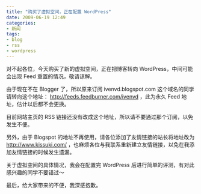 ```yaml
---
title: "购买了虚拟空间，正在配置 WordPress"
date: 2009-06-19 12:49
categories:
- 新闻
tags:
- blog
- rss
- wordpress
---
```


对不起各位，今天购买了新的虚拟空间，正在把博客转向
WordPress，中间可能会出现 Feed 重置的情况，敬请谅解。

由于现在不在 Blogger 了，所以原来订阅 ivenvd.blogspot.com
这个域名的同学请转向这个地址：
[<http://feeds.feedburner.com/ivenvd>](http://feeds.feedburner.com/ivenvd)
，此为永久 Feed 地址，估计以后都不会更换。

目前网站主页的 RSS
链接还没有改成这个地址，所以请不要通过那个订阅，以免发生不便。

另外，由于 Blogspot 的地址不再使用，请各位添加了友情链接的站长将地址改为
[<http://www.kissuki.com/>](http://www.kissuki.com/)
，也麻烦各位与我联系重新建立友情链接，以免在我添加友情链接的时候发生遗漏。

关于虚拟空间的具体情况，我会在配置完 WordPress
后进行简单的评测，有对此感兴趣的同学不要错过～

最后，给大家带来的不便，我深感抱歉。

